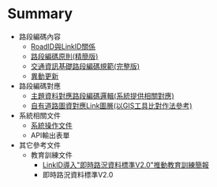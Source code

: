 # Summary

* 路段編碼內容
  * [RoadID與LinkID關係](Code/1RoadID.md)
  * [路段編碼原則(精簡版)](Code/2Code.md)
  * [交通資訊基礎路段編碼規範(完整版)](Code/3Standard.md)
  * [異動更新](Code/4Update.md)
* 路段編碼對應 
  * [主題資料對應路段編碼邏輯(系統提供相關對應)](Logic/Logic.md)
  * [自有道路圖資對應Link圖層(以GIS工具比對作法參考)](GIS/GIS.md)
* 系統相關文件
  * [系統操作文件](Tools/Tools.md)
  * API輸出表單
* 其它參考文件
  * 教育訓練文件
    * [LinkID導入"即時路況資料標準V2.0"推動教育訓練簡報](http://link.motc.gov.tw/DownloadFile/GetFile/278)
    * 即時路況資料標準V2.0
